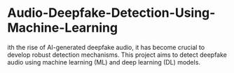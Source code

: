 # Audio-Deepfake-Detection-Using-Machine-Learning
ith the rise of AI-generated deepfake audio, it has become crucial to develop robust detection mechanisms. This project aims to detect deepfake audio using machine learning (ML) and deep learning (DL) models.
